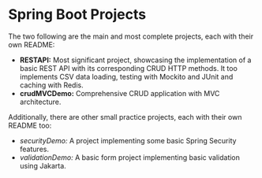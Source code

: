 # Spring Boot Projects

The two following are the main and most complete projects, each with their own README:

- **RESTAPI:** Most significant project, showcasing the implementation of a basic REST API with its corresponding CRUD HTTP methods. It too implements CSV data loading, testing with Mockito and JUnit and caching with Redis.
- **crudMVCDemo:** Comprehensive CRUD application with MVC architecture.

Additionally, there are other small practice projects, each with their own README too:

- *securityDemo:* A project implementing some basic Spring Security features.
- *validationDemo:* A basic form project implementing basic validation using Jakarta.
